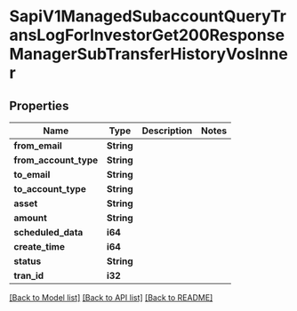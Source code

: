 # SapiV1ManagedSubaccountQueryTransLogForInvestorGet200ResponseManagerSubTransferHistoryVosInner

## Properties

Name | Type | Description | Notes
------------ | ------------- | ------------- | -------------
**from_email** | **String** |  | 
**from_account_type** | **String** |  | 
**to_email** | **String** |  | 
**to_account_type** | **String** |  | 
**asset** | **String** |  | 
**amount** | **String** |  | 
**scheduled_data** | **i64** |  | 
**create_time** | **i64** |  | 
**status** | **String** |  | 
**tran_id** | **i32** |  | 

[[Back to Model list]](../README.md#documentation-for-models) [[Back to API list]](../README.md#documentation-for-api-endpoints) [[Back to README]](../README.md)


